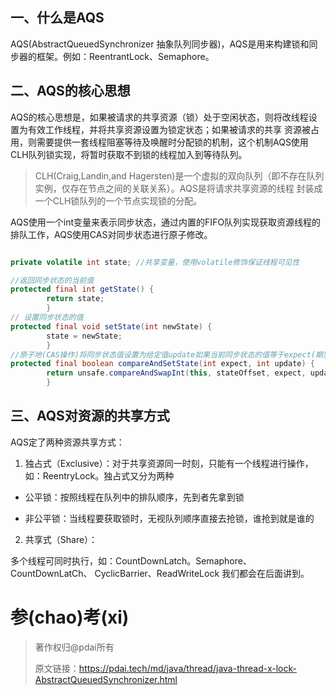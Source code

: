 ## 一、什么是AQS

AQS(AbstractQueuedSynchronizer 抽象队列同步器)，AQS是用来构建锁和同步器的框架。例如：ReentrantLock、Semaphore。

## 二、AQS的核心思想

AQS的核心思想是，如果被请求的共享资源（锁）处于空闲状态，则将改线程设置为有效工作线程，并将共享资源设置为锁定状态；如果被请求的共享
资源被占用，则需要提供一套线程阻塞等待及唤醒时分配锁的机制，这个机制AQS使用CLH队列锁实现，将暂时获取不到锁的线程加入到等待队列。

> CLH(Craig,Landin,and Hagersten)是一个虚拟的双向队列（即不存在队列实例，仅存在节点之间的关联关系）。AQS是将请求共享资源的线程
> 封装成一个CLH锁队列的一个节点实现锁的分配。

AQS使用一个int变量来表示同步状态，通过内置的FIFO队列实现获取资源线程的排队工作，AQS使用CAS对同步状态进行原子修改。

```java

private volatile int state; //共享变量，使用volatile修饰保证线程可见性

//返回同步状态的当前值
protected final int getState() {
        return state;
        }
// 设置同步状态的值
protected final void setState(int newState) {
        state = newState;
        }
//原子地(CAS操作)将同步状态值设置为给定值update如果当前同步状态的值等于expect(期望值)
protected final boolean compareAndSetState(int expect, int update) {
        return unsafe.compareAndSwapInt(this, stateOffset, expect, update);
        }

```
## 三、AQS对资源的共享方式

AQS定了两种资源共享方式：

1. 独占式（Exclusive）：对于共享资源同一时刻，只能有一个线程进行操作，如：ReentryLock。独占式又分为两种

- 公平锁：按照线程在队列中的排队顺序，先到者先拿到锁

- 非公平锁：当线程要获取锁时，无视队列顺序直接去抢锁，谁抢到就是谁的

2. 共享式（Share）：

多个线程可同时执行，如：CountDownLatch。Semaphore、CountDownLatCh、 CyclicBarrier、ReadWriteLock 我们都会在后面讲到。


# 参(chao)考(xi)

> 著作权归@pdai所有
> 
> 原文链接：https://pdai.tech/md/java/thread/java-thread-x-lock-AbstractQueuedSynchronizer.html
